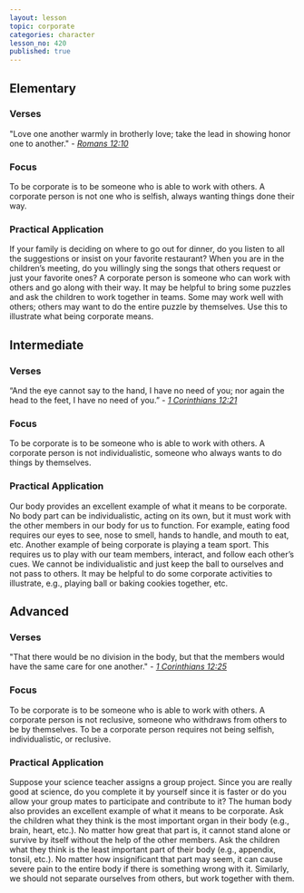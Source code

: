 ```yaml
---
layout: lesson
topic: corporate
categories: character
lesson_no: 420
published: true
---
```


## Elementary
### Verses
"Love one another warmly in brotherly love; take the lead in showing honor one to another." - _[Romans 12:10](http://online.recoveryversion.org/bibleverses.asp?fvid=5111&lvid=5111)_

### Focus
To be corporate is to be someone who is able to work with others. A corporate person is not one who is selfish, always wanting things done their way.

### Practical Application
If your family is deciding on where to go out for dinner, do you listen to all the suggestions or insist on your favorite restaurant? When you are in the children’s meeting, do you willingly sing the songs that others request or just your favorite ones? A corporate person is someone who can work with others and go along with their way. It may be helpful to bring some puzzles and ask the children to work together in teams. Some may work well with others; others may want to do the entire puzzle by themselves. Use this to illustrate what being corporate means.

## Intermediate

### Verses
“And the eye cannot say to the hand, I have no need of you; nor again the head to the feet, I have no need of you.” - _[1 Corinthians 12:21](http://online.recoveryversion.org/bibleverses.asp?fvid=5511&lvid=5511)_

### Focus
To be corporate is to be someone who is able to work with others. A corporate person is not individualistic, someone who always wants to do things by themselves.

### Practical Application
Our body provides an excellent example of what it means to be corporate. No body part can be individualistic, acting on its own, but it must work with the other members in our body for us to function. For example, eating food requires our eyes to see, nose to smell, hands to handle, and mouth to eat, etc. Another example of being corporate is playing a team sport. This requires us to play with our team members, interact, and follow each other’s cues. We cannot be individualistic and just keep the ball to ourselves and not pass to others. It may be helpful to do some corporate activities to illustrate, e.g., playing ball or baking cookies together, etc.

## Advanced

### Verses
"That there would be no division in the body, but that the members would have the same care
for one another." - _[1 Corinthians 12:25](http://online.recoveryversion.org/bibleverses.asp?fvid=5515&lvid=5515)_

### Focus
To be corporate is to be someone who is able to work with others. A corporate person is not reclusive, someone who withdraws from others to be by themselves. To be a corporate person requires not being selfish, individualistic, or reclusive.

### Practical Application
Suppose your science teacher assigns a group project. Since you are really good at science, do you complete it by yourself since it is faster or do you allow your group mates to participate and contribute to it? The human body also provides an excellent example of what it means to be corporate. Ask the children what they think is the most important organ in their body (e.g., brain, heart, etc.). No matter how great that part is, it cannot stand alone or survive by itself without the help of the other members. Ask the children what they think is the least important part of their body (e.g., appendix, tonsil, etc.). No matter how insignificant that part may seem, it can cause severe pain to the entire body if there is something wrong with it. Similarly, we should not separate ourselves from others, but work together with them.
